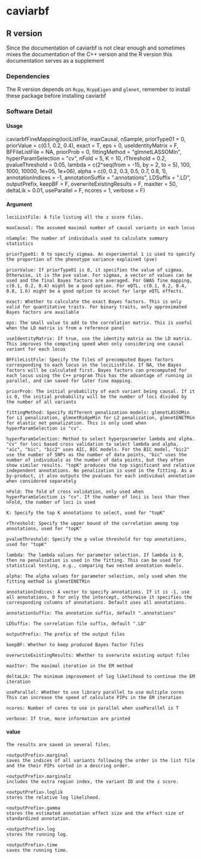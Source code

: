# caviarbf
## R version
Since the documentation of caviarbf is not clear enough and sometimes mixes the documentation of the C++ version and the R version this documentation serves as a supplement
### Dependencies
The R version depends on `Rcpp`, `RcppEigen` and `glmnet`, remember to install these package before installing caviarbf 

### Software Detail 
#### Usage

caviarbfFineMapping(lociListFile, maxCausal, nSample, priorType01 = 0, priorValue = c(0.1, 0.2, 0.4), exact = T, eps = 0, useIdentityMatrix = F, BFFileListFile = NA, priorProb = 0, fittingMethod = "glmnetLASSOMin", hyperParamSelection = "cv", nFold = 5, K = 10, rThreshold = 0.2, pvalueThreshold = 0.05, lambda = c(2^seq(from = -15, by = 2, to = 5), 100, 1000, 10000, 1e+05, 1e+06), alpha = c(0, 0.2, 0.3, 0.5, 0.7, 0.8, 1), annotationIndices = -1, annotationSuffix = ".annotations", LDSuffix = ".LD", outputPrefix, keepBF = F, overwriteExistingResults = F, maxIter = 50, deltaLik = 0.01, useParallel = F, ncores = 1, verbose = F)

#### Argument

`lociListFile: A file listing all the z score files.`

`maxCausal: The assumed maximal number of causal variants in each locus`

`nSample: The number of individuals used to calculate summary statistics`

`priorType01: 0 to specify sigmaa. An experimental 1 is used to specify the proportion of the phenotype variance explained (pve)`

`priorValue: If priorType01 is 0, it specifies the value of sigmaa. Otherwise, it is the pve value. For sigmaa, a vector of values can be used and the final Bayes factors are averaged. For GWAS fine mapping, c(0.1, 0.2, 0.4) might be a good option. For eQTL, c(0.1, 0.2, 0.4, 0.8, 1.6) might be a good option to accout for large eQTL effects.`

`exact: Whether to calculate the exact Bayes factors. This is only valid for quantitative traits. For binary traits, only approximated Bayes factors are available`

`eps: The small value to add to the correlation matrix. This is useful when the LD matrix is from a reference panel`

`useIdentityMatrix: If true, use the identity matrix as the LD matrix. This improves the computing speed when only considering one causal variant for each locus`

`BFFileListFile: Specify the files of precomputed Bayes factors corresponding to each locus in the lociListFile. If NA, the Bayes factors will be calculated first. Bayes factors can precomputed for each locus using the C++ program This has the advantage of running in parallel, and can saved for later fine mapping.`

`priorProb: The initial probability of each variant being causal. If it is 0, the initial probability will be the number of loci divided by the number of all variants`

`fittingMethod: Specify different penalization models: glmnetLASSOMin for L1 penalization, glmnetRidgeMin for L2 penalization, glmnetENETMin for elastic net penalization. This is only used when hyperParamSelection is "cv".`

`hyperParamSelection: Method to select hyperparameter lambda and alpha. "cv" for loci based cross validation to select lambda and alpha, "aic", "bic", "bic2" uses AIC, BIC models. For the BIC model, "bic2" use the number of SNPs as the number of data points, "bic" uses the number of individuals as the number of data points, but they often show similar results. "topK" produces the top significant and relative independent annotations. No penalization is used in the fitting. As a by-product, it also outputs the pvalues for each individual annotation when considered separately`

`nFold: The fold of cross validation, only used when hyperParamSelection is "cv". If the number of loci is less than then nFold, the number of loci is used`

`K: Specify the top K annotations to select, used for "topK"`

`rThreshold: Specify the upper bound of the correlation among top annotations, used for "topK"`

`pvalueThreshold: Specify the p value threshold for top annotations, used for "topK"`

`lambda: The lambda values for parameter selection. If lambda is 0, then no penalization is used in the fitting. This can be used for statistical testing, e.g., comparing two nested annotation models.`

`alpha: The alpha values for parameter selection, only used when the fitting method is glmnetENETMin`

`annotationIndices: A vector to specify annotations. If it is -1, use all annotations, 0 for only the intercept, otherwise it specifies the corresponding columns of annotations. Default uses all annotations.`

`annotationSuffix: The annotation suffix, default ".annotations"`

`LDSuffix: The correlation file suffix, default ".LD"`

`outputPrefix: The prefix of the output files`

`keepBF: Whether to keep produced Bayes factor files`

`overwriteExistingResults: Whether to overwrite existing output files`

`maxIter: The maximal iteration in the EM method`

`deltaLik: The minimum improvement of log likelihood to continue the EM iteration`

`useParallel: Whether to use library parallel to use multiple cores This can increase the speed of calculate PIPs in the EM iteration`

`ncores: Number of cores to use in parallel when useParallel is T`

`verbose: If true, more information are printed`
 
#### value
 
    The results are saved in several files.  
    
    <outputPrefix>.marginal
    saves the indices of all variants following the order in the list file and the their PIPs sorted in a descring order.
    
    <outputPrefix>.marginalz
    includes the extra region index, the variant ID and the z score.
    
    <outputPrefix>.loglik
    stores the relative log likelihood.
    
    <outputPrefix>.gamma
    stores the estimated annotation effect size and the effect size of standardized annotation.
    
    <outputPrefix>.log
    stores the running log.
    
    <outputPrefix>.time
    saves the running time.


